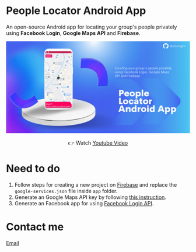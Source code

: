 # People Locator Android App
An open-source Android app for locating your group's people privately using **Facebook Login**, **Google Maps API** and **Firebase**.

![Poster app](media/image.png)
<p style="text-align: center;">👉 Watch <a href="https://www.youtube.com/watch?v=iyg9kZ4OKqo">Youtube Video</a></p>

# Need to do
1. Follow steps for creating a new project on [Firebase](firebase.com) and replace the `google-services.json` file inside `app` folder.
2. Generate an Google Maps API key by following [this instruction](https://developers.google.com/maps/documentation/android-sdk).
3. Generate an Facebook app for using [Facebook Login API](https://developers.facebook.com/docs/facebook-login/android/).

# Contact me
[Email](mailto:duong.jt.19@gmail.com)


